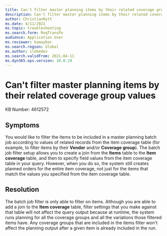 ```yaml
---
title: Can't filter master planning items by their related coverage group values
description: Can't filter master planning items by their related coverage group values
author: ChristianRytt
ms.date: 4/11/2021
ms.topic: troubleshooting
ms.search.form: ReqTransPo
audience: Application User
ms.reviewer: kamaybac
ms.search.region: Global
ms.author: ilebedev
ms.search.validFrom: 2021-04-11
ms.dyn365.ops.version: 10.0.19
---
```


# Can't filter master planning items by their related coverage group values

KB Number: 4612572

## Symptoms

You would like to filter the items to be included in a master planning batch job according to values of related records from the item coverage table (for example, to filter items by their **Vendor** and/or **Coverage group**). The batch job filter setup allows you to create a join from the **Items** table to the **Item coverage** table, and then to specify field values from the item coverage table in your query. However, when you do so, the system still creates planned orders for the entire item coverage, not just for the items that match the values you specified from the item coverage table.

## Resolution

The batch job filter is only able to filter on items. Although you are able to add a join to the **Item coverage** table, filter settings that you make against that table will not affect the query output because at runtime, the system runs planning for all the coverage groups and all the variations those filtered items have. Any coverage groups that are included in the items filter won't affect the planning output after a given item is already included in the run.

